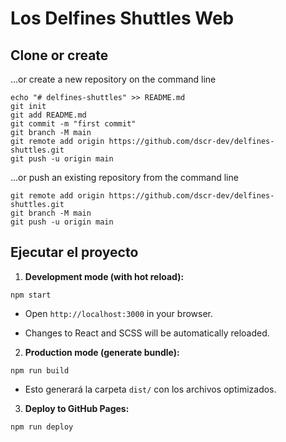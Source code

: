 # Los Delfines Shuttles Web

## Clone or create

…or create a new repository on the command line

```
echo "# delfines-shuttles" >> README.md
git init
git add README.md
git commit -m "first commit"
git branch -M main
git remote add origin https://github.com/dscr-dev/delfines-shuttles.git
git push -u origin main
```

…or push an existing repository from the command line

```
git remote add origin https://github.com/dscr-dev/delfines-shuttles.git
git branch -M main
git push -u origin main
```

## Ejecutar el proyecto

1. **Development mode (with hot reload):**

```
npm start
```

- Open `http://localhost:3000` in your browser.

- Changes to React and SCSS will be automatically reloaded.

2. **Production mode (generate bundle):**

```
npm run build
```

- Esto generará la carpeta `dist/` con los archivos optimizados.

3. **Deploy to GitHub Pages:**

```
npm run deploy
```
